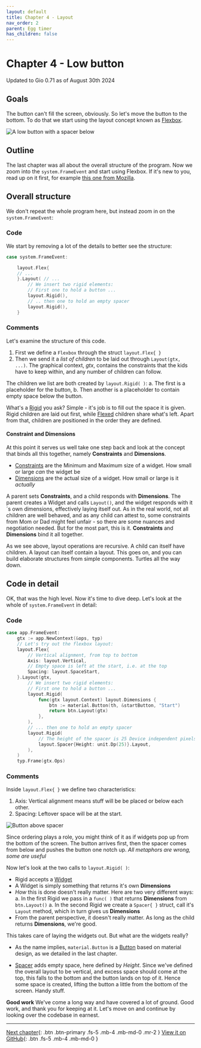 ```yaml
---
layout: default
title: Chapter 4 - Layout
nav_order: 2
parent: Egg timer
has_children: false
---
```


# Chapter 4 - Low button

Updated to Gio 0.71 as of August 30th 2024

## Goals

The button can't fill the screen, obviously. So let's move the button to the bottom. To do that we start using the layout concept known as [Flexbox](https://pkg.go.dev/gioui.org/layout#Flex).

![A low button with a spacer below](04_button_low.png)

## Outline

The last chapter was all about the overall structure of the program. Now we zoom into the `system.FrameEvent` and start using Flexbox. If it's new to you, read up on it first, for example [this one from Mozilla](https://developer.mozilla.org/en-US/docs/Web/CSS/CSS_Flexible_Box_Layout/Basic_Concepts_of_Flexbox).

## Overall structure

We don't repeat the whole program here, but instead zoom in on the `system.FrameEvent`:

### Code

We start by removing a lot of the details to better see the structure:

```go
case system.FrameEvent:

    layout.Flex{
    // ...
    }.Layout( // ...
        // We insert two rigid elements:
        // First one to hold a button ...
        layout.Rigid(),
        // .. then one to hold an empty spacer
        layout.Rigid(),
    }
```

### Comments

Let's examine the structure of this code.

1. First we define a `Flexbox` through the struct `layout.Flex{ }`
1. Then we send it a _list of children_ to be laid out through `Layout(gtx, ...)`. The graphical context, _gtx_, contains the constraints that the kids have to keep within, and any number of children can follow.

The children we list are both created by `layout.Rigid( )`:
a. The first is a placeholder for the button,
b. Then another is a placeholder to contain empty space below the button.

What's a [Rigid](https://pkg.go.dev/gioui.org/layout?utm_source=gopls#Rigid) you ask? Simple - it's job is to fill out the space it is given. Rigid children are laid out first, while [Flexed](https://pkg.go.dev/gioui.org/layout?utm_source=gopls#Flexed) children share what's left. Apart from that, children are positioned in the order they are defined.

#### Constraint and Dimensions

At this point it serves us well take one step back and look at the concept that binds all this together, namely **Constraints** and **Dimensions**.

- [Constraints](https://pkg.go.dev/gioui.org/layout?utm_source=gopls#Constraints) are the Minimum and Maximum size of a widget. How small or large _can_ the widget be
- [Dimensions](https://pkg.go.dev/gioui.org/layout?utm_source=gopls#Dimensions) are the actual size of a widget. How small or large is it _actually_

A parent sets **Constraints**, and a child responds with **Dimensions**. The parent creates a Widget and calls `Layout()`, and the widget responds with it´s own dimensions, effectively laying itself out. As in the real world, not all children are well behaved, and as any child can attest to, some constraints from Mom or Dad might feel unfair - so there are some nuances and negotiation needed. But for the most part, this is it. **Constraints** and **Dimensions** bind it all together.

As we see above, layout operations are recursive. A child can itself have children. A layout can itself contain a layout. This goes on, and you can build elaborate structures from simple components. Turtles all the way down.

## Code in detail

OK, that was the high level. Now it's time to dive deep. Let's look at the whole of `system.FrameEvent` in detail:

### Code

```go
case app.FrameEvent:
    gtx := app.NewContext(&ops, typ)
    // Let's try out the flexbox layout:
    layout.Flex{
        // Vertical alignment, from top to bottom
        Axis: layout.Vertical,
        // Empty space is left at the start, i.e. at the top
        Spacing: layout.SpaceStart,
    }.Layout(gtx,
        // We insert two rigid elements:
        // First one to hold a button ...
        layout.Rigid(
            func(gtx layout.Context) layout.Dimensions {
                btn := material.Button(th, &startButton, "Start")
                return btn.Layout(gtx)
            },
        ),
        // ... then one to hold an empty spacer
        layout.Rigid(
            // The height of the spacer is 25 Device independent pixels
            layout.Spacer{Height: unit.Dp(25)}.Layout,
        ),
    )
    typ.Frame(gtx.Ops)
```

### Comments

Inside `layout.Flex{ }` we define two characteristics:

1.  Axis: Vertical alignment means stuff will be be placed or below each other.
1.  Spacing: Leftover space will be at the start.

![Button above spacer](04_button_above_spacer.jpg)

Since ordering plays a role, you might think of it as if widgets pop up from the bottom of the screen. The button arrives first, then the spacer comes from below and pushes the button one notch up. _All metaphors are wrong, some are useful_

Now let's look at the two calls to `layout.Rigid( )`:

- Rigid accepts a [Widget](https://pkg.go.dev/gioui.org/layout?utm_source=gopls#Widget)
- A Widget is simply something that returns it's own **Dimensions**
- _How_ this is done doesn't really matter. Here are two very different ways:
  a. In the first Rigid we pass in a `func( )` that returns **Dimensions** from `btn.Layout()`
  a. In the second Rigid we create a `Spacer{ }` struct, call it's `Layout` method, which in turn gives us **Dimensions**
- From the parent perspective, it doesn't really matter. As long as the child returns **Dimensions**, we're good.

This takes care of laying the widgets out. But what are the widgets really?

- As the name implies, `material.Button` is a [Button](https://pkg.go.dev/gioui.org/widget/material?utm_source=gopls#Button) based on material design, as we detailed in the last chapter.

- [Spacer](https://pkg.go.dev/gioui.org@v0.0.0-20210504193539-82fff0178bed/layout?utm_source=gopls#Spacer) adds empty space, here defined by _Height_. Since we've defined the overall layout to be vertical, and excess space should come at the top, this falls to the bottom and the button lands on top of it. Hence some space is created, lifting the button a little from the bottom of the screen. Handy stuff.

**Good work**
We've come a long way and have covered a lot of ground. Good work, and thank you for keeping at it. Let's move on and continue by looking over the codebase in earnest.

---

[Next chapter](05_button_low_refactored.md){: .btn .btn-primary .fs-5 .mb-4 .mb-md-0 .mr-2 }
[View it on GitHub](https://github.com/jonegil/gui-with-gio/tree/main/egg_timer){: .btn .fs-5 .mb-4 .mb-md-0 }
